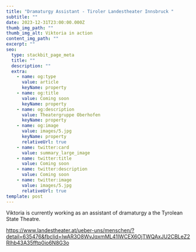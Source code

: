 ```yaml
---
title: "Dramaturgy Assistant - Tiroler Landestheater Innsbruck "
subtitle: ""
date: 2023-12-31T23:00:00.000Z
thumb_img_path: ""
thumb_img_alt: Viktoria in action
content_img_path: ""
excerpt: ""
seo:
  type: stackbit_page_meta
  title: ""
  description: ""
  extra:
    - name: og:type
      value: article
      keyName: property
    - name: og:title
      value: Coming soon
      keyName: property
    - name: og:description
      value: Theatergruppe Oberhofen
      keyName: property
    - name: og:image
      value: images/5.jpg
      keyName: property
      relativeUrl: true
    - name: twitter:card
      value: summary_large_image
    - name: twitter:title
      value: Coming soon
    - name: twitter:description
      value: Coming soon
    - name: twitter:image
      value: images/5.jpg
      relativeUrl: true
template: post
---
```

Viktoria is currently working as an assistant of dramaturgy a the Tyrolean State Theatre. 

https://www.landestheater.at/ueber-uns/menschen/?detail=635476&fbclid=IwAR3O8WvJqxmML41lWCEX6OjTWQAxJU2CBLeZ2Rlhb43A35fftp0io6N8G3o